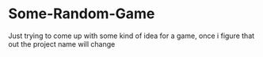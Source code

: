 # Some-Random-Game
Just trying to come up with some kind of idea for a game, once i figure that out the project name will change
